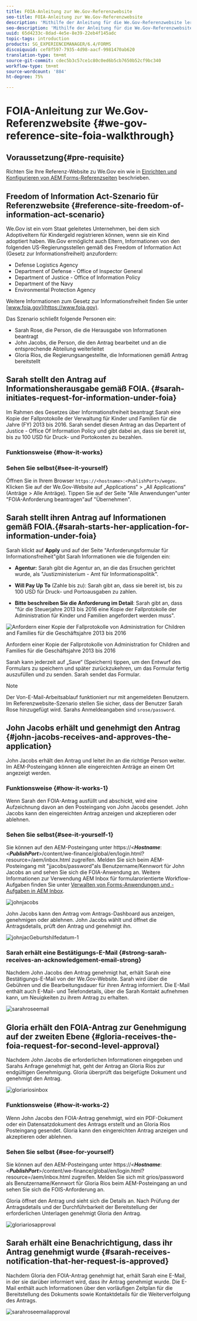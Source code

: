 ```yaml
---
title: FOIA-Anleitung zur We.Gov-Referenzwebsite
seo-title: FOIA-Anleitung zur We.Gov-Referenzwebsite
description: 'Mithilfe der Anleitung für die We.Gov-Referenzwebsite lernen Sie, wie AEM Forms Behörden dabei hilft, Informationen zu erhalten und auf Antrag gemäß des Freedom of Information Act an Einzelne herauszugeben. '
seo-description: 'Mithilfe der Anleitung für die We.Gov-Referenzwebsite lernen Sie, wie AEM Forms Behörden dabei hilft, Informationen zu erhalten und auf Antrag gemäß des Freedom of Information Act an Einzelne herauszugeben. '
uuid: 65d4233c-8dad-4e5e-8e39-22eb4f145adc
topic-tags: introduction
products: SG_EXPERIENCEMANAGER/6.4/FORMS
discoiquuid: cef8f597-7935-4d98-aacf-9981470ab620
translation-type: tm+mt
source-git-commit: cdec5b3c57ce1c80c0ed6b5cb7650b52cf9bc340
workflow-type: tm+mt
source-wordcount: '884'
ht-degree: 75%

---
```



# FOIA-Anleitung zur We.Gov-Referenzwebsite {#we-gov-reference-site-foia-walkthrough}

## Voraussetzung{#pre-requisite} 

Richten Sie Ihre Referenz-Website zu We.Gov ein wie in [Einrichten und Konfigurieren von AEM Forms-Referenzseiten](/help/forms/using/setup-reference-sites.md) beschrieben.

## Freedom of Information Act-Szenario für Referenzwebsite {#reference-site-freedom-of-information-act-scenario}

We.Gov ist ein vom Staat geleitetes Unternehmen, bei dem sich Adoptiveltern für Kindergeld registrieren können, wenn sie ein Kind adoptiert haben. We.Gov ermöglicht auch Eltern, Informationen von den folgenden US-Regierungsstellen gemäß des Freedom of Information Act (Gesetz zur Informationsfreiheit) anzufordern:

* Defense Logistics Agency
* Department of Defense - Office of Inspector General
* Department of Justice - Office of Information Policy
* Department of the Navy
* Environmental Protection Agency

Weitere Informationen zum Gesetz zur Informationsfreiheit finden Sie unter [www.foia.gov](https://www.foia.gov).

Das Szenario schließt folgende Personen ein:

* Sarah Rose, die Person, die die Herausgabe von Informationen beantragt
* John Jacobs, die Person, die den Antrag bearbeitet und an die entsprechende Abteilung weiterleitet
* Gloria Rios, die Regierungsangestellte, die Informationen gemäß Antrag bereitstellt

## Sarah stellt den Antrag auf Informationsherausgabe gemäß FOIA.  {#sarah-initiates-request-for-information-under-foia}

Im Rahmen des Gesetzes über Informationsfreiheit beantragt Sarah eine Kopie der Fallprotokolle der Verwaltung für Kinder und Familien für die Jahre (FY) 2013 bis 2016. Sarah sendet diesen Antrag an das Departent of Justice - Office Of Information Policy und gibt dabei an, dass sie bereit ist, bis zu 100 USD für Druck- und Portokosten zu bezahlen.

### Funktionsweise {#how-it-works}

### Sehen Sie selbst{#see-it-yourself} 

Öffnen Sie in Ihrem Browser `https://<hostname>:<PublishPort>/wegov`. Klicken Sie auf der We.Gov-Website auf „Applications“ > „All Applications“ (Anträge > Alle Anträge). Tippen Sie auf der Seite &quot;Alle Anwendungen&quot;unter &quot;FOIA-Anforderung beantragen&quot;auf &quot;Übernehmen&quot;.

## Sarah stellt ihren Antrag auf Informationen gemäß FOIA.{#sarah-starts-her-application-for-information-under-foia}

Sarah klickt auf **Apply** und auf der Seite &quot;Anforderungsformular für Informationsfreiheit&quot;gibt Sarah Informationen wie die folgenden ein:

* **Agentur:** Sarah gibt die Agentur an, an die das Ersuchen gerichtet wurde, als &quot;Justizministerium - Amt für Informationspolitik&quot;.

* **Will Pay Up To** (Zahle bis zu): Sarah gibt an, dass sie bereit ist, bis zu 100 USD für Druck- und Portoausgaben zu zahlen.
* **Bitte beschreiben Sie die Anforderung im Detail**: Sarah gibt an, dass &quot;für die Steuerjahre 2013 bis 2016 eine Kopie der Fallprotokolle der Administration für Kinder und Familien angefordert werden muss&quot;.

![Anfordern einer Kopie der Fallprotokolle von Administration for Children and Families für die Geschäftsjahre 2013 bis 2016](assets/sarahfiosform.png)

Anfordern einer Kopie der Fallprotokolle von Administration for Children and Families für die Geschäftsjahre 2013 bis 2016

Sarah kann jederzeit auf „Save“ (Speichern) tippen, um den Entwurf des Formulars zu speichern und später zurückzukehren, um das Formular fertig auszufüllen und zu senden. Sarah sendet das Formular.

>[!NOTE]
>
>Der Von-E-Mail-Arbeitsablauf funktioniert nur mit angemeldeten Benutzern. Im Referenzwebsite-Szenario stellen Sie sicher, dass der Benutzer Sarah Rose hinzugefügt wird. Sarahs Anmeldeangaben sind `srose/password`.

## John Jacobs erhält und genehmigt den Antrag {#john-jacobs-receives-and-approves-the-application}

John Jacobs erhält den Antrag und leitet ihn an die richtige Person weiter. Im AEM-Posteingang können alle eingereichten Anträge an einem Ort angezeigt werden.

### Funktionsweise {#how-it-works-1}

Wenn Sarah den FOIA-Antrag ausfüllt und abschickt, wird eine Aufzeichnung davon an den Posteingang von John Jacobs gesendet. John Jacobs kann den eingereichten Antrag anzeigen und akzeptieren oder ablehnen.

### Sehen Sie selbst{#see-it-yourself-1} 

Sie können auf den AEM-Posteingang unter https://&lt;***Hostname***:&lt;***PublishPort***>/content/we-finance/global/en/login.html?resource=/aem/inbox.html zugreifen. Melden Sie sich beim AEM-Posteingang mit &quot;jjacobs/password&quot;als Benutzername/Kennwort für John Jacobs an und sehen Sie sich die FOIA-Anwendung an. Weitere Informationen zur Verwendung AEM Inbox für formularorientierte Workflow-Aufgaben finden Sie unter [Verwalten von Forms-Anwendungen und -Aufgaben in AEM Inbox](/help/forms/using/manage-applications-inbox.md).

![johnjacobs](assets/johnjacobs.png)

John Jacobs kann den Antrag vom Antrags-Dashboard aus anzeigen, genehmigen oder ablehnen. John Jacobs wählt und öffnet die Antragsdetails, prüft den Antrag und genehmigt ihn.

![johnjacGeburtshilfedatum-1](assets/johnjacobstaskdetail-1.png)

### <strong>Sarah erhält eine Bestätigungs-E-Mail</strong> {#strong-sarah-receives-an-acknowledgement-email-strong}

Nachdem John Jacobs den Antrag genehmigt hat, erhält Sarah eine Bestätigungs-E-Mail von der We.Gov-Website. Sarah wird über die Gebühren und die Bearbeitungsdauer für ihren Antrag informiert. Die E-Mail enthält auch E-Mail- und Telefondetails, über die Sarah Kontakt aufnehmen kann, um Neuigkeiten zu ihrem Antrag zu erhalten.

![sarahroseemail](assets/sarahroseemail.png)

## Gloria erhält den FOIA-Antrag zur Genehmigung auf der zweiten Ebene {#gloria-receives-the-foia-request-for-second-level-approval}

Nachdem John Jacobs die erforderlichen Informationen eingegeben und Sarahs Anfrage genehmigt hat, geht der Antrag an Gloria Rios zur endgültigen Genehmigung. Gloria überprüft das beigefügte Dokument und genehmigt den Antrag.

![gloriariosinbox](assets/gloriariosinbox.png)

### Funktionsweise {#how-it-works-2}

Wenn John Jacobs den FOIA-Antrag genehmigt, wird ein PDF-Dokument oder ein Datensatzdokument des Antrags erstellt und an Gloria Rios Posteingang gesendet. Gloria kann den eingereichten Antrag anzeigen und akzeptieren oder ablehnen.

### Sehen Sie selbst {#see-for-yourself}

Sie können auf den AEM-Posteingang unter https://&lt;***Hostname***:&lt;***PublishPort***>/content/we-finance/global/en/login.html?resource=/aem/inbox.html zugreifen. Melden Sie sich mit grios/password als Benutzername/Kennwort für Gloria Rios beim AEM-Posteingang an und sehen Sie sich die FOIS-Anforderung an.

Gloria öffnet den Antrag und sieht sich die Details an. Nach Prüfung der Antragsdetails und der Durchführbarkeit der Bereitstellung der erforderlichen Unterlagen genehmigt Gloria den Antrag.

![gloriariosapproval](assets/gloriariosapproves.png)

## Sarah erhält eine Benachrichtigung, dass ihr Antrag genehmigt wurde {#sarah-receives-notification-that-her-request-is-approved}

Nachdem Gloria den FOIA-Antrag genehmigt hat, erhält Sarah eine E-Mail, in der sie darüber informiert wird, dass ihr Antrag genehmigt wurde. Die E-Mail enthält auch Informationen über den vorläufigen Zeitplan für die Bereitstellung des Dokuments sowie Kontaktdetails für die Weiterverfolgung des Antrags.

![sarahroseemailapproval](assets/sarahroseemailapproval.png)

